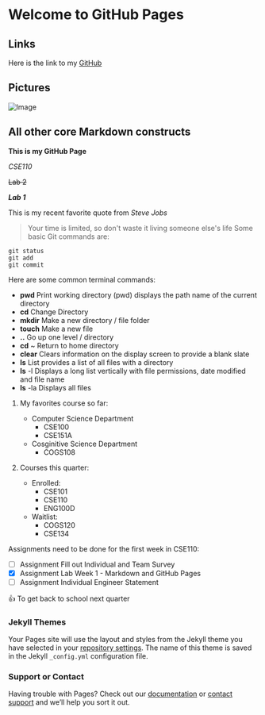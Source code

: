 # Welcome to GitHub Pages

## Links
Here is the link to my [GitHub](https://github.com/nmn08)

## Pictures
![Image](https://webbox.imgix.net/images/auuhtaumbyxsgzan/f148a236-7168-4efc-bd8f-158c92de08fe.jpg)



## All other core Markdown constructs
**This is my GitHub Page**

*CSE110*

~~Lab 2~~

***Lab 1***

This is my recent favorite quote from *Steve Jobs*
>Your time is limited, so don't waste it living someone else's life
Some basic Git commands are:
```
git status
git add
git commit
```

Here are some common terminal commands:
- **pwd** Print working directory (pwd) displays the path name of the current directory
- **cd** Change Directory
- **mkdir** Make a new directory / file folder
- **touch** Make a new file
- **..** Go up one level / directory
- **cd** ~ Return to home directory
- **clear** Clears information on the display screen to provide a blank slate
- **ls** List provides a list of all files with a directory
- **ls** -l Displays a long list vertically with file permissions, date modified and file name
- **ls** -la Displays all files

1. My favorites course so far:
   - Computer Science Department
     - CSE100
     - CSE151A
   - Cosginitive Science Department
     - COGS108

2. Courses this quarter:
   - Enrolled:
     - CSE101
     - CSE110
     - ENG100D
   - Waitlist:
     - COGS120
     - CSE134
     
Assignments need to be done for the first week in CSE110:
- [ ] Assignment Fill out Individual and Team Survey 
- [x] Assignment Lab Week 1 - Markdown and GitHub Pages
- [ ] Assignment Individual Engineer Statement

:+1: To get back to school next quarter

### Jekyll Themes

Your Pages site will use the layout and styles from the Jekyll theme you have selected in your [repository settings](https://github.com/nmn08/cse110lab1/settings). The name of this theme is saved in the Jekyll `_config.yml` configuration file.

### Support or Contact

Having trouble with Pages? Check out our [documentation](https://docs.github.com/categories/github-pages-basics/) or [contact support](https://github.com/contact) and we’ll help you sort it out.
